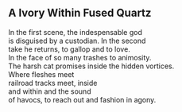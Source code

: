 A Ivory Within Fused Quartz
---------------------------
In the first scene, the indespensable god  
is disguised by a custodian. In the second  
take he returns, to gallop and to love.  
In the face of so many trashes to animosity.  
The harsh cat promises inside the hidden vortices.  
Where fleshes meet  
railroad tracks meet, inside  
and within and the sound  
of havocs, to reach out and fashion in agony.  
